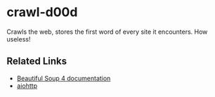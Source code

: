 # crawl-d00d
Crawls the web, stores the first word of every site it encounters. How useless!

## Related Links
- [Beautiful Soup 4 documentation](http://www.crummy.com/software/BeautifulSoup/bs4/doc/)
- [aiohttp](http://aiohttp.readthedocs.org/en/stable/)
